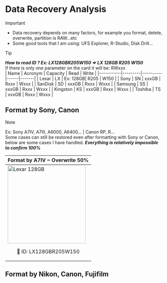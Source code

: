 # Data Recovery Analysis
> [!Important]
> * Data recovery depends on many factors, for example you format, delete, overwrite, partition is RAW...etc
> * Some good tools that I am using: UFS Explorer, R-Studio, Disk Drill...

> [!Tip]
> ***How to read ID ? Ex: LX128GBR205W150 => LX 128GB R205 W150*** <br> If there is only one parameter on the card it will be: RWxxx <br>
> | Name      | Acronym | Capacity | Read | Write |
> |-----------|---------|----------|------|-------|
> | Lexar     | LX      | Ex: 128GB| R205 | W150  |
> | Sony      | SN      | xxxGB    | Rxxx | Wxxx  |
> | SanDisk   | SD      | xxxGB    | Rxxx | Wxxx  |
> | Samsung   | SS      | xxxGB    | Rxxx | Wxxx  |
> | Kingston  | KS      | xxxGB    | Rxxx | Wxxx  |
> | Toshiba   | TS      | xxxGB    | Rxxx | Wxxx  |


## Format by Sony, Canon
> [!Note]
> Ex: Sony A7IV, A7III, A6000, A6400... | Canon RP, R... <br>
> Some cases can still be restored even after formatting with Sony or Canon, below are some cases I have handled. ***Everything is relatively impossible to confirm 100%***

| Format by A7IV ~ Overwrite 50% |
|----------|
| <img src="https://github.com/user-attachments/assets/2e935631-b881-4392-86f6-3bb60e2e191a" alt="Lexar 128GB" width="250" style="max-width: 100%; margin: 0 auto;"> <br> <p style="text-align: center;">📝 ID: LX128GBR205W150 </p> |


## Format by Nikon, Canon, Fujifilm






